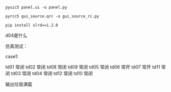 `pyuic5 panel.ui -o panel.py`

`pyrcc5 gui_source.qrc -o gui_source_rc.py`

`pip install xlrd==1.2.0`

d04是什么

仿真测试：

case1:

td01 常闭
td02 常闭
td08 常闭
td09 常闭
td05 常闭 td06 常开 td07 常开
td11 常闭
td03 常闭
td04 常闭
td12 常闭
td10 常闭

输出垃圾满载